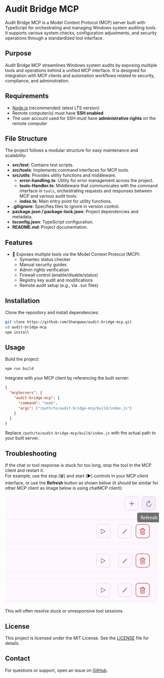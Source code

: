 # Audit Bridge MCP

Audit Bridge MCP is a Model Context Protocol (MCP) server built with TypeScript for orchestrating and managing Windows system auditing tools. It supports various system checks, configuration adjustments, and security operations through a standardized tool interface.

## Purpose

Audit Bridge MCP streamlines Windows system audits by exposing multiple tools and operations behind a unified MCP interface. It is designed for integration with MCP clients and automation workflows related to security, compliance, and administration.

## Requirements

- [Node.js](https://nodejs.org/) (recommended: latest LTS version)
- Remote computer(s) must have **SSH enabled**
- The user account used for SSH must have **administrative rights** on the remote computer

## File Structure

The project follows a modular structure for easy maintenance and scalability:

- **src/test**: Contains test scripts.
- **src/tools**: Implements command interfaces for MCP tools.
- **src/utils**: Provides utility functions and middleware.
    - **error-handling.ts**: Utility for error management across the project.
    - **tools-Handler.ts**: Middleware that communicates with the command interface in `tools`, orchestrating requests and responses between MCP and various audit tools.
    - **index.ts**: Main entry point for utility functions.
- **.gitignore**: Specifies files to ignore in version control.
- **package.json / package-lock.json**: Project dependencies and metadata.
- **tsconfig.json**: TypeScript configuration.
- **README.md**: Project documentation.

## Features

- 🧰 Exposes multiple tools via the Model Context Protocol (MCP):
  - Symantec status checker
  - Manual security guides
  - Admin rights verification
  - Firewall control (enable/disable/status)
  - Registry key audit and modifications
  - Remote audit setup (e.g., via `.bat` files)

## Installation

Clone the repository and install dependencies:

```bash
git clone https://github.com/Shangwee/audit-bridge-mcp.git
cd audit-bridge-mcp
npm install
```

## Usage

Build the project:

```bash
npm run build
```

Integrate with your MCP client by referencing the built server:

```json
{
  "mcpServers": {
    "audit-bridge-mcp": {
      "command": "node",
      "args": ["/path/to/audit-bridge-mcp/build/index.js"]
    }
  }
}
```

Replace `/path/to/audit-bridge-mcp/build/index.js` with the actual path to your built server.

## Troubleshooting

If the chat or tool response is stuck for too long, stop the tool in the MCP client and restart it.  
For example, use the stop (🗑️) and start (▶️) controls in your MCP client interface, or use the **Refresh** button as shown below (it should be similar for other MCP client as image below is using chatMCP client):

![image2](/img/refresh.png)

This will often resolve stuck or unresponsive tool sessions.

## License

This project is licensed under the MIT License. See the [LICENSE](LICENSE) file for details.

## Contact

For questions or support, open an issue on [GitHub](https://github.com/Shangwee/audit-bridge-mcp/issues).